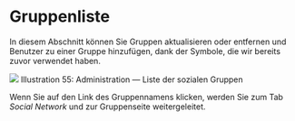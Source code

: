 # Gruppenliste

In diesem Abschnitt können Sie Gruppen aktualisieren oder entfernen und Benutzer zu einer Gruppe hinzufügen, dank der Symbole, die wir bereits zuvor verwendet haben.

![](../../.gitbook/assets/groupeliste%20%283%29.png)
Illustration 55: Administration — Liste der sozialen Gruppen

Wenn Sie auf den Link des Gruppennamens klicken, werden Sie zum Tab _Social Network_ und zur Gruppenseite weitergeleitet.